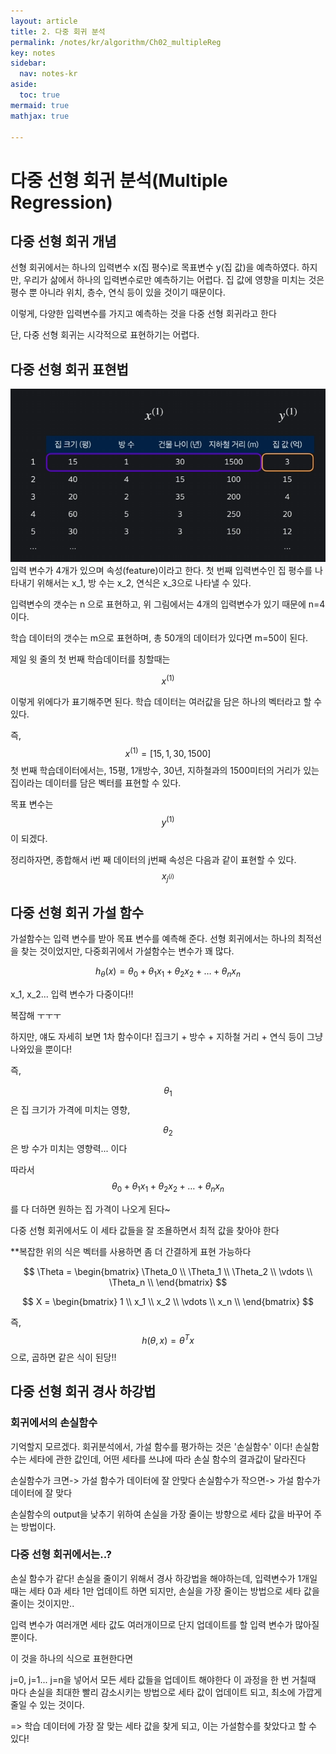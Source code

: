 ```yaml
---
layout: article
title: 2. 다중 회귀 분석
permalink: /notes/kr/algorithm/Ch02_multipleReg
key: notes
sidebar:
  nav: notes-kr
aside:
  toc: true
mermaid: true
mathjax: true

---
```



# 다중 선형 회귀 분석(Multiple Regression)


## 다중 선형 회귀 개념 
선형 회귀에서는 하나의 입력변수 x(집 평수)로 목표변수 y(집 값)을 예측하였다. 하지만, 우리가 삶에서 하나의 입력변수로만 예측하기는 어렵다. 집 값에 영향을 미치는 것은 평수 뿐 아니라 위치, 층수, 연식 등이 있을 것이기 때문이다.


이렇게, 다양한 입력변수를 가지고 예측하는 것을 다중 선형 회귀라고 한다


단, 다중 선형 회귀는 시각적으로 표현하기는 어렵다.


## 다중 선형 회귀 표현법

![코드잇](img/mulReg01.PNG)
입력 변수가 4개가 있으며 속성(feature)이라고 한다.
첫 번째 입력변수인 집 평수를 나타내기 위해서는 x_1, 방 수는 x_2, 연식은 x_3으로 나타낼 수 있다.


입력변수의 갯수는 n 으로 표현하고, 위 그림에서는 4개의 입력변수가 있기 때문에 n=4이다.


학습 데이터의 갯수는 m으로 표현하며, 총 50개의 데이터가 있다면 m=50이 된다.


제일 윗 줄의 첫 번째 학습데이터를 칭할때는 

$$  x^{(1)}  $$

이렇게 위에다가 표기해주면 된다. 학습 데이터는 여러값을 담은 하나의 벡터라고 할 수 있다.  


즉,
$$  x^{(1)} = [15, 1, 30, 1500]  $$
첫 번째 학습데이터에서는, 15평, 1개방수, 30년, 지하철과의 1500미터의 거리가 있는 집이라는 데이터를 담은 벡터를 표현할 수 있다.


목표 변수는
$$  y^{(1)}  $$
이 되겠다.


정리하자면, 종합해서 i번 째 데이터의 j번째 속성은 다음과 같이 표현할 수 있다.  
$$  x_{j^{(i)}}  $$




## 다중 선형 회귀 가설 함수


가설함수는 입력 변수를 받아 목표 변수를 예측해 준다. 선형 회귀에서는 하나의 최적선을 찾는 것이었지만, 다중회귀에서 가설함수는 변수가 꽤 많다.

$$  h_{\theta}(x) = \theta_{0} + \theta_{1}x_{1} + \theta_{2}x_{2} + \ldots + \theta_{n}x_{n}  $$


x_1, x_2... 입력 변수가 다중이다!! 


복잡해 ㅜㅜㅜ


하지만, 얘도 자세히 보면 1차 함수이다!
집크기 + 방수 + 지하철 거리 + 연식 등이 그냥 나와있을 뿐이다!


즉, 

$$ \theta_{1} $$
은 집 크기가 가격에 미치는 영향, 

$$  \theta_{2}  $$ 
은 방 수가 미치는 영향력... 이다


따라서 
$$  \theta_{0} + \theta_{1}x_{1} + \theta_{2}x_{2} + \ldots + \theta_{n}x_{n}  $$

를 다 더하면 원하는 집 가격이 나오게 된다~

다중 선형 회귀에서도 이 세타 값들을 잘 조욜하면서 최적 값을 찾아야 한다



**복잡한 위의 식은 벡터를 사용하면 좀 더 간결하게 표현 가능하다

$$  \Theta = \begin{bmatrix}
\Theta_0 \\
\Theta_1 \\
\Theta_2 \\
\vdots \\
\Theta_n \\
\end{bmatrix}  $$

$$  X = \begin{bmatrix}
1 \\
x_1 \\
x_2 \\
\vdots \\
x_n \\
\end{bmatrix}  $$


즉,
$$  h(\theta, x) = \theta^T x  $$
으로, 곱하면 같은 식이 된당!!





## 다중 선형 회귀 경사 하강법


### 회귀에서의 손실함수


기억할지 모르겠다. 회귀분석에서, 가설 함수를 평가하는 것은 '손실함수' 이다! 손실함수는 세타에 관한 값인데, 어떤 세타를 쓰냐에 따라 손실 함수의 결과값이 달라진다


손실함수가 크면-> 가설 함수가 데이터에 잘 안맞다
손실함수가 작으면-> 가설 함수가 데이터에 잘 맞다


손실함수의 output을 낮추기 위하여 손실을 가장 줄이는 방향으로 세타 값을 바꾸어 주는 방법이다.


### 다중 선형 회귀에서는..?


손실 함수가 같다! 손실을 줄이기 위해서 경사 하강법을 해야하는데, 입력변수가 1개일 때는 세타 0과 세타 1만 업데이트 하면 되지만, 손실을 가장 줄이는 방법으로 세타 값을 줄이는 것이지만..


입력 변수가 여러개면 세타 값도 여러개이므로 단지 업데이트를 할 입력 변수가 많아질 뿐이다. 


이 것을 하나의 식으로 표현한다면 

j=0, j=1... j=n을 넣어서 모든 세타 값들을 업데이트 해야한다
이 과정을 한 번 거칠때 마다 손실을 최대한 빨리 감소시키는 방법으로 세타 값이 업데이트 되고, 최소에 가깝게 줄일 수 있는 것이다.


=> 학습 데이터에 가장 잘 맞는 세타 값을 찾게 되고, 이는 가설함수를 찾았다고 할 수 있다!

